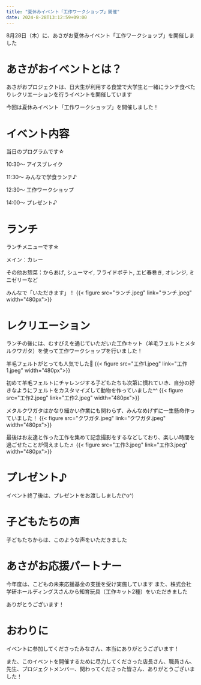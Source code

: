 ```yaml
---
title: "夏休みイベント「工作ワークショップ」開催"
date: 2024-8-28T13:12:59+09:00
---
```

8月28日（木）に、あさがお夏休みイベント「工作ワークショップ」を開催しました
<!--more-->
# あさがおイベントとは？
あさがおプロジェクトは、日大生が利用する食堂で大学生と一緒にランチ食べたりレクリエーションを行うイベントを開催しています

今回は夏休みイベント「工作ワークショップ」を開催しました！

# イベント内容
当日のプログラムです☆

10:30〜 アイスブレイク

11:30〜 みんなで学食ランチ♪

12:30〜 工作ワークショップ

14:00〜 プレゼント♪

# ランチ
ランチメニューです☆

メイン：カレー

その他お惣菜：からあげ, シューマイ, フライドポテト, エビ春巻き, オレンジ, ミニゼリーなど

みんなで「いただきます」！
{{< figure src="ランチ.jpeg" link="ランチ.jpeg" width="480px">}}

# レクリエーション
ランチの後には、むすびえを通じていただいた工作キット（羊毛フェルトとメタルクワガタ）を使って工作ワークショップを行いました！

羊毛フェルトがとっても人気でした🐏
{{< figure src="工作1.jpeg" link="工作1.jpeg" width="480px">}}

初めて羊毛フェルトにチャレンジする子どもたちも次第に慣れていき、自分の好きなようにフェルトをカスタマイズして動物を作っていました^^
{{< figure src="工作2.jpeg" link="工作2.jpeg" width="480px">}}

メタルクワガタはかなり細かい作業にも関わらず、みんなめげずに一生懸命作っていました！
{{< figure src="クワガタ.jpeg" link="クワガタ.jpeg" width="480px">}}

最後はお友達と作った工作を集めて記念撮影をするなどしており、楽しい時間を過ごせたことが伺えました♬
{{< figure src="工作3.jpeg" link="工作3.jpeg" width="480px">}}

# プレゼント♪
イベント終了後は、プレゼントをお渡ししました(^o^)

# 子どもたちの声
子どもたちからは、このような声をいただきました

# あさがお応援パートナー
今年度は、こどもの未来応援基金の支援を受け実施しています
また、株式会社学研ホールディングスさんから知育玩具（工作キット2種）をいただきました

ありがとうございます！

# おわりに
イベントに参加してくださったみなさん、本当にありがとうございます！

また、このイベントを開催するために尽力してくださった店長さん、職員さん、先生、プロジェクトメンバー、関わってくださった皆さん、ありがとうございました！